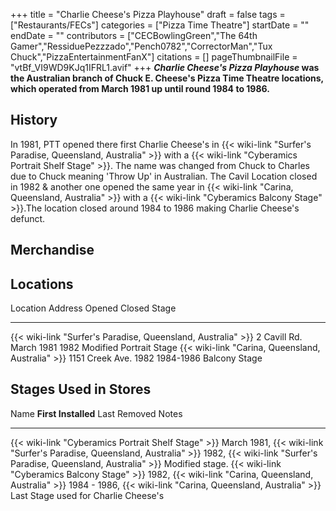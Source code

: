 +++
title = "Charlie Cheese's Pizza Playhouse"
draft = false
tags = ["Restaurants/FECs"]
categories = ["Pizza Time Theatre"]
startDate = ""
endDate = ""
contributors = ["CECBowlingGreen","The 64th Gamer","RessiduePezzzado","Pench0782","CorrectorMan","Tux Chuck","PizzaEntertainmentFanX"]
citations = []
pageThumbnailFile = "vtBf_VI9WD9KJq1IFRL1.avif"
+++
***Charlie Cheese's Pizza Playhouse* was the Australian branch of Chuck E. Cheese's Pizza Time Theatre locations, which operated from March 1981 up until round 1984 to 1986.**

## History

In 1981, PTT opened there first Charlie Cheese's in {{< wiki-link "Surfer's Paradise, Queensland, Australia" >}} with a {{< wiki-link "Cyberamics Portrait Shelf Stage" >}}. The name was changed from Chuck to Charles due to Chuck meaning 'Throw Up' in Australian. The Cavil Location closed in 1982 & another one opened the same year in {{< wiki-link "Carina, Queensland, Australia" >}} with a {{< wiki-link "Cyberamics Balcony Stage" >}}.The location closed around 1984 to 1986 making Charlie Cheese's defunct.

## Merchandise

## Locations

  Location                                                            Address           Opened       Closed      Stage
  ------------------------------------------------------------------- ----------------- ------------ ----------- -------------------------
  {{< wiki-link "Surfer's Paradise, Queensland, Australia" >}}   2 Cavill Rd.      March 1981   1982        Modified Portrait Stage
  {{< wiki-link "Carina, Queensland, Australia" >}}               1151 Creek Ave.   1982         1984-1986   Balcony Stage

## Stages Used in Stores

  Name                                                      **First Installed**                                                             Last Removed                                                              Notes
  --------------------------------------------------------- ------------------------------------------------------------------------------- ------------------------------------------------------------------------- ---------------------------------------
  {{< wiki-link "Cyberamics Portrait Shelf Stage" >}}   March 1981, {{< wiki-link "Surfer's Paradise, Queensland, Australia" >}}   1982, {{< wiki-link "Surfer's Paradise, Queensland, Australia" >}}   Modified stage.
  {{< wiki-link "Cyberamics Balcony Stage" >}}          1982, {{< wiki-link "Carina, Queensland, Australia" >}}                     1984 - 1986, {{< wiki-link "Carina, Queensland, Australia" >}}        Last Stage used for Charlie Cheese's
